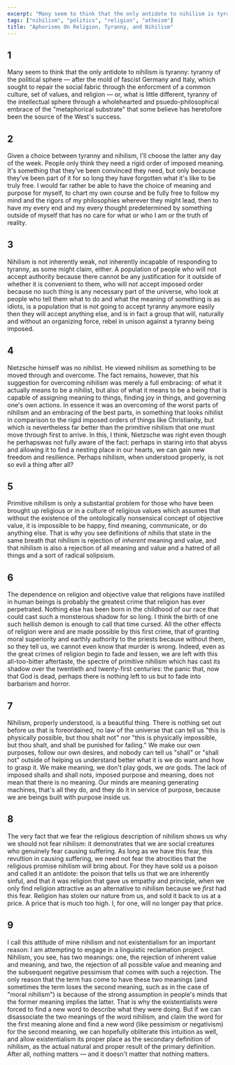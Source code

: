 ```yaml
---
excerpt: "Many seem to think that the only antidote to nihilism is tyranny: tyranny of the political sphere — after the mold of fascist Germany and Italy, which sought to repair the social fabric through the enforcment of a common culture, set of values, and religion — or, what is little different, tyranny of the intellectual sphere..."
tags: ["nihilism", "politics", "religion", "atheism"]
title: "Aphorisms On Religion, Tyranny, and Nihilism"
---
```


## 1

Many seem to think that the only antidote to nihilism is tyranny: tyranny of the political sphere — after the mold of fascist Germany and Italy, which sought to repair the social fabric through the enforcment of a common culture, set of values, and religion — or, what is little different, tyranny of the intellectual sphere through a wholehearted and psuedo-philosophical embrace of the "metaphorical substrate" that some believe has heretofore been the source of the West's success.

## 2

Given a choice between tyranny and nihilism, I'll choose the latter any day of the week. People only think they need a rigid order of imposed meaning. It's something that they've been convinced they need, but only because they've been part of it for so long they have forgotten what it's like to be truly free. I would far rather be able to have the choice of meaning and purpose for myself, to chart my own course and be fully free to follow my mind and the rigors of my philosophies wherever they might lead, then to have my every end and my every thought predetermined by something outside of myself that has no  care for what or who I am or the truth of reality.

## 3

Nihilism is not inherently weak, not inherently incapable of responding to tyranny, as some might claim, either. A population of people who will not accept authority because there cannot be any justification for it outside of whether it is convenient to them, who will not accept imposed order because no such thing is any necessary part of the universe, who look at people who tell them what to do and what the meaning of something is as idiots, is a population that is not going to accept tyranny anymore easily then they will accept anything else, and is in fact a group that will, naturally and without an organizing force, rebel in unison against a tyranny being imposed.

## 4

Nietzsche himself was no nihilist. He viewed nihilism as something to be moved through and overcome. The fact remains, however, that his suggestion for overcoming nihilism was merely a full embracing: of what it actually means to be a nihilist, but also of what it means to be a being that is capable of assigning meaning to things, finding joy in things, and governing one's own actions. In essence it was an overcoming of the worst parts of nihilism and an embracing of the best parts, in something that looks nihilist in comparison to the rigid imposed orders of things like Christianity, but which is nevertheless far better than the primitive nihilism that one must move through first to arrive. In this, I think, Nietzsche was right even though he perhapswas not fully aware of the fact: perhaps in staring into that abyss and allowing it to find a nesting place in our hearts, we can gain new freedom and resilience. Perhaps nihilism, when understood properly, is not so evil a thing after all?

## 5

Primitive nihilism is only a substantial problem for those who have been brought up religious or in a culture of religious values which assumes that without the existence of the ontologically nonsensical concept of objective value, it is impossible to be happy, find meaning, communicate, or do anything else. That is why you see definitions of nihilis that state in the same breath that nihilism is rejection of *inherent* meaning and value, and that nihilism is also a rejection of all meaning and value and a hatred of all things and a sort of radical solipsism.

## 6

The dependence on religion and objective value that religions have instilled in human beings is probably the greatest crime that religion has ever perpetrated. Nothing else has been born in the childhood of our race that could cast such a monsterous shadow for so long. I think the birth of one such hellish demon is enough to call that time cursed. All the other effects of religion were and are made possible by this first crime, that of granting moral superiority and earthly authority to the priests because without them, so they tell us, we cannot even know that murder is wrong. Indeed, even as the great crimes of religion begin to fade and lessen, we are left with this all-too-bitter aftertaste, the spectre of primitive nihilism which has cast its shadow over the twentieth and twenty-first centuries: the panic that, now that God is dead, perhaps there is nothing left to us but to fade into barbarism and horror.

## 7

Nihilism, properly understood, is a beautiful thing. There is nothing set out before us that is foreordained, no law of the universe that can tell us "this is physically possible, but thou shalt not" nor "this is physically impossible, but thou shalt, and shall be punished for failing." We make our own purposes, follow our own desires, and nobody can tell us "shall" or "shall not" outside of helping us understand better what it is we do want and how to grasp it. We make meaning, we don't play gods, we *are* gods. The lack of imposed shalls and shall nots, imposed purpose and meaning, does not mean that there is no meaning. Our minds are meaning generating machines, that's all they do, and they do it in service of purpose, because we are beings built with purpose inside us.

## 8

The very fact that we fear the religious description of nihilism shows us why we should not fear nihilism: it demonstrates that we are social creatures who genuinely fear causing suffering. As long as we have this fear, this revultion in causing suffering, we need not fear the atrocities that the religious promise nihilism will bring about. For they have sold us a poison and called it an antidote: the poison that tells us that we are inherently sinful, and that it was religion that gave us empathy and principle, when we only find religion attractive as an alternative to nihilism because we *first* had this fear. Religion has stolen our nature from us, and sold it back to us at a price. A price that is much too high. I, for one, will no longer pay that price.

## 9

I call this attitude of mine nihilism and not existentialism for an important reason: I am attempting to engage in a linguistic reclamation project. Nihilism, you see, has two meanings: one, the rejection of inherent value and meaning, and two, the rejection of all possible value and meaning and the subsequent negative pessimism that comes with such a rejection. The only reason that the term has come to have these two meanings (and sometimes the term loses the second meaning, such as in the case of "moral nihilism") is because of the strong assumption in people's minds that the former meaning implies the latter. That is why the existentialists were forced to find a new word to describe what they were doing. But if we can disassociate the two meanings of the word nihilism, and claim the word for the first meaning alone and find a new word (like pessimism or negativism) for the second meaning, we can hopefully obliterate this intuition as well, and allow existentialism its proper place as the secondary definition of nihilism, as the actual natural and proper result of the primary definition. After all, nothing matters — and it doesn't matter that nothing matters.
